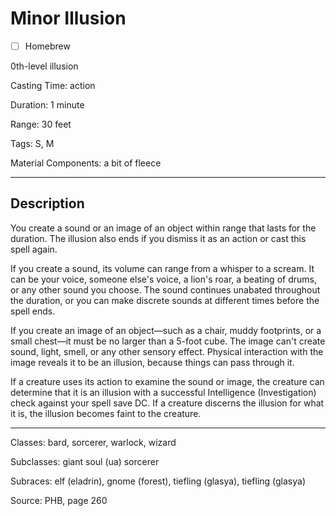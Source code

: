 # Minor Illusion

- [ ] Homebrew

0th-level illusion

Casting Time: action

Duration: 1 minute

Range: 30 feet

Tags: S, M

Material Components: a bit of fleece

---

## Description
You create a sound or an image of an object within range that lasts for the duration. The illusion also ends if you dismiss it as an action or cast this spell again.

If you create a sound, its volume can range from a whisper to a scream. It can be your voice, someone else's voice, a lion's roar, a beating of drums, or any other sound you choose. The sound continues unabated throughout the duration, or you can make discrete sounds at different times before the spell ends.

If you create an image of an object—such as a chair, muddy footprints, or a small chest—it must be no larger than a 5-foot cube. The image can't create sound, light, smell, or any other sensory effect. Physical interaction with the image reveals it to be an illusion, because things can pass through it.

If a creature uses its action to examine the sound or image, the creature can determine that it is an illusion with a successful Intelligence (Investigation) check against your spell save DC. If a creature discerns the illusion for what it is, the illusion becomes faint to the creature.

---

Classes: bard, sorcerer, warlock, wizard

Subclasses: giant soul (ua) sorcerer

Subraces: elf (eladrin), gnome (forest), tiefling (glasya), tiefling (glasya)

Source: PHB, page 260
